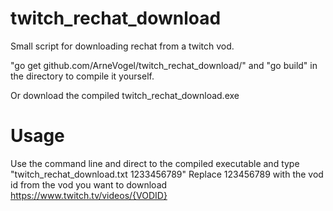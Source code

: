 # twitch_rechat_download
Small script for downloading rechat from a twitch vod.

"go get github.com/ArneVogel/twitch_rechat_download/"
and
"go build"
in the directory to compile it yourself.

Or download the compiled twitch_rechat_download.exe

# Usage
Use the command line and direct to the compiled executable and type "twitch_rechat_download.txt 1233456789"
Replace 123456789 with the vod id from the vod you want to download https://www.twitch.tv/videos/{VODID}
